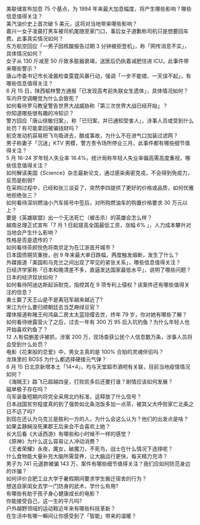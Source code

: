 美联储宣布加息 75 个基点，为 1994 年来最大加息幅度，将产生哪些影响？哪些信息值得关注？  
美汽油价史上首次破 5 美元，这将对当地带来哪些影响？  
嘉兴一女子凌晨打黑车被司机尾随至家门口，事后女子道歉称司机只是想要回车费。此事真实情况如何？  
东方航空回应「一男子因核酸报告过期 3 分钟被拒登机」，称「网传消息不实」，具体情况如何？  
女子从 130 斤减至 50 斤致多脏器衰竭，送医后仍执着减肥住进 ICU，此事件带来哪些警示？  
唐山市委书记市长凌晨检查雷霆风暴行动，强调「一步不能错、一天误不起」，有哪些信息值得关注？  
6 月 15 日，陕西榆林警方通报「已发现高考前失联女生遗体」，具体情况如何？  
车内开空调睡觉为什么会致死？  
如何看待罗马教皇警告世界大战威胁称「第三次世界大战已经开始」？  
你知道哪些很有趣的冷知识？  
警方回应「唐山徐敏归案」，称「已归案，并已通知受害人」，涉事人员或受到什么处罚？有可能拿回被骗钱财吗？  
航空发动机容易把飞鸟吸进去，酿成事故，为什么不在进气口加装过滤网？  
男子称妻子「沉迷」KTV 男模，警方责令场所停业三月，此事件都有哪些细节值得关注？  
5 月 16-24 岁年轻人失业率 18.4%，统计局称年轻人失业率偏高需高度重视，哪些信息值得关注？  
如何解读美国《Science》杂志最新论文，通过感染奥密克戎，不会得到免疫力，反而是削弱?  
在采购过程中，已经和张三谈妥了，突然李四提供了更好的价格或品质，如何优雅地拒绝张三？  
如何看待深圳燃油小汽车摇号中签后，对所购燃油车的购置价格要求 30 万元以上？  
要是《英雄联盟》出一个无法死亡（被击杀）的英雄会怎么样？  
越南总理正式宣布「7 月 1 日起提高全国最低工资，涨幅 6% 」，人力成本攀升对当地会产生什么影响？  
性格是否是遗传的？  
如何看待茶颜悦色将南京定为在江浙首开城市？  
日本国债期货重挫，创 9 年来最大单日跌幅，两度触发熔断，发生了什么？  
外媒报道「美国和乌克兰之间出现了罕见的紧张关系」，哪些信息值得关注？  
日经济学家称「日本和晚清差不多，直逼发达国家最低水平」，说明了哪些问题？日本的经济现状如何？  
如何看待阿迪达斯起诉耐克，指控其在 9 项专利上侵权？该案件还有哪些值得关注的信息？  
勇士赢了天王山是不是离冠军越来越近了?  
宋江为什么要归顺朝廷去当芝麻绿豆官？  
媒体报道称赌王何鸿燊二房太太蓝琼缨去世，终年 79 岁，你对她有哪些了解？  
如何看待继露营火了之后，过去一年有 300 万 95 后入坑钓鱼？为什么年轻人也开始喜欢钓鱼了？  
12 人有偿删差评被抓，涉案 200 万，现场查获公民个人信息数万条，涉事人员将会受到什么处罚？  
电影《花束般的恋爱》中，男女主真的是 100% 合拍的灵魂伴侣吗？  
龙珠里的 BOSS 为什么都选择硬接元气弹？  
6 月 15 日北京新增本土「14+4」，均与天堂超市酒吧有关联，目前当地疫情情况如何？  
《海贼王》路飞已超越四皇，打败凯多后还要打谁？剧情应该如何发展？  
磁单极子存在吗？  
乌军装备短期内将完全采用北约标准，这释放了什么信号？  
日本战国贫穷程度真的到了强势如北条泡饭多加一点茶，被其父大呼败家亡北条之日不远了吗?  
到现在还认为乌克兰是胜利一方的人，为什么会这么认为？他们的出发点是啥？  
如果孟静娴没死果郡王后来会不会喜欢上她？  
长大后看《大话西游》有哪些和小时候不一样的感觉？  
《原神》为什么这么容易让人冲动消费？  
《王者荣耀》永夜，魔女，破魔刀，不死鸟，战士在什么情况下选择呢？  
什么食物能大量补充大脑所需营养，让大脑运行更快，每天精力充沛？  
男子为 741 元退款被骗 143 万，案件有哪些细节值得关注？我们应如何防范身边的诈骗？  
如何评价合肥工业大学于暑假期间要求学生搬迁宿舍的行为？  
想送自家闺女去学一门防身的武术，学什么有用?  
有哪些有助于孩子身心健康成长的电影？  
你能接受自己，这一生的平凡吗?  
户外越野领域的运动鞋近年来有哪些科技革新？  
在生活中有哪一瞬间让你感受到了「智能」带来的温暖？  
